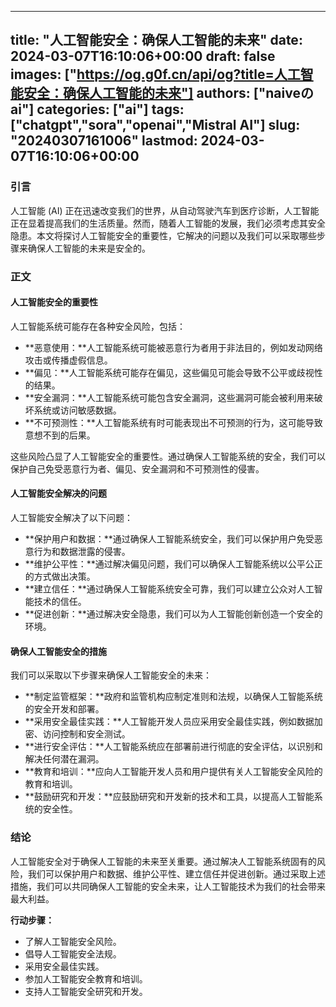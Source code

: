 
---
title: "人工智能安全：确保人工智能的未来"
date: 2024-03-07T16:10:06+00:00
draft: false
images: ["https://og.g0f.cn/api/og?title=人工智能安全：确保人工智能的未来"]
authors: ["naiveのai"]
categories: ["ai"]
tags: ["chatgpt","sora","openai","Mistral AI"]
slug: "20240307161006"
lastmod: 2024-03-07T16:10:06+00:00
---
### 引言

人工智能 (AI) 正在迅速改变我们的世界，从自动驾驶汽车到医疗诊断，人工智能正在显着提高我们的生活质量。然而，随着人工智能的发展，我们必须考虑其安全隐患。本文将探讨人工智能安全的重要性，它解决的问题以及我们可以采取哪些步骤来确保人工智能的未来是安全的。

### 正文

#### 人工智能安全的重要性

人工智能系统可能存在各种安全风险，包括：

* **恶意使用：**人工智能系统可能被恶意行为者用于非法目的，例如发动网络攻击或传播虚假信息。
* **偏见：**人工智能系统可能存在偏见，这些偏见可能会导致不公平或歧视性的结果。
* **安全漏洞：**人工智能系统可能包含安全漏洞，这些漏洞可能会被利用来破坏系统或访问敏感数据。
* **不可预测性：**人工智能系统有时可能表现出不可预测的行为，这可能导致意想不到的后果。

这些风险凸显了人工智能安全的重要性。通过确保人工智能系统的安全，我们可以保护自己免受恶意行为者、偏见、安全漏洞和不可预测性的侵害。

#### 人工智能安全解决的问题

人工智能安全解决了以下问题：

* **保护用户和数据：**通过确保人工智能系统安全，我们可以保护用户免受恶意行为和数据泄露的侵害。
* **维护公平性：**通过解决偏见问题，我们可以确保人工智能系统以公平公正的方式做出决策。
* **建立信任：**通过确保人工智能系统安全可靠，我们可以建立公众对人工智能技术的信任。
* **促进创新：**通过解决安全隐患，我们可以为人工智能创新创造一个安全的环境。

#### 确保人工智能安全的措施

我们可以采取以下步骤来确保人工智能安全的未来：

* **制定监管框架：**政府和监管机构应制定准则和法规，以确保人工智能系统的安全开发和部署。
* **采用安全最佳实践：**人工智能开发人员应采用安全最佳实践，例如数据加密、访问控制和安全测试。
* **进行安全评估：**人工智能系统应在部署前进行彻底的安全评估，以识别和解决任何潜在漏洞。
* **教育和培训：**应向人工智能开发人员和用户提供有关人工智能安全风险的教育和培训。
* **鼓励研究和开发：**应鼓励研究和开发新的技术和工具，以提高人工智能系统的安全性。

### 结论

人工智能安全对于确保人工智能的未来至关重要。通过解决人工智能系统固有的风险，我们可以保护用户和数据、维护公平性、建立信任并促进创新。通过采取上述措施，我们可以共同确保人工智能的安全未来，让人工智能技术为我们的社会带来最大利益。

**行动步骤：**

* 了解人工智能安全风险。
* 倡导人工智能安全法规。
* 采用安全最佳实践。
* 参加人工智能安全教育和培训。
* 支持人工智能安全研究和开发。